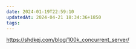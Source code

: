 ```yaml
---
date: 2024-01-19T22:59:10
updatedAt: 2024-04-21 18:34:36+1850
tags: 
---
```

https://shdkej.com/blog/100k_concurrent_server/